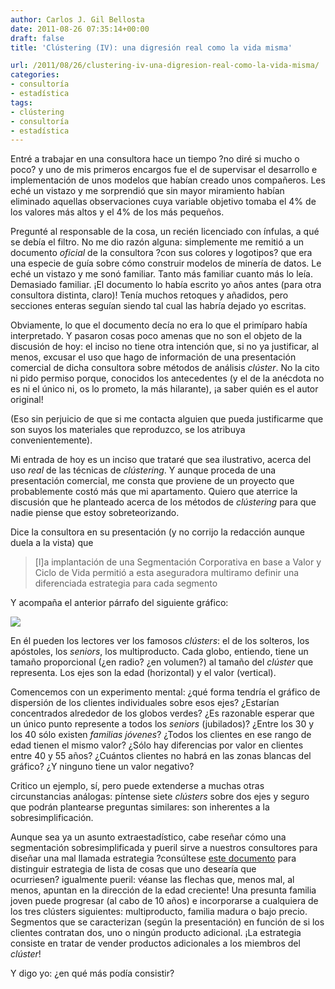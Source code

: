 ```yaml
---
author: Carlos J. Gil Bellosta
date: 2011-08-26 07:35:14+00:00
draft: false
title: 'Clústering (IV): una digresión real como la vida misma'

url: /2011/08/26/clustering-iv-una-digresion-real-como-la-vida-misma/
categories:
- consultoría
- estadística
tags:
- clústering
- consultoría
- estadística
---
```


Entré a trabajar en una consultora hace un tiempo ?no diré si mucho o poco? y uno de mis primeros encargos fue el de supervisar el desarrollo e implementación de unos modelos que habían creado unos compañeros. Les eché un vistazo y me sorprendió que sin mayor miramiento habían eliminado aquellas observaciones cuya variable objetivo tomaba el 4% de los valores más altos y el 4% de los más pequeños.

Pregunté al responsable de la cosa, un recién licenciado con ínfulas, a qué se debía el filtro. No me dio razón alguna: simplemente me remitió a un documento _oficial_ de la consultora ?con sus colores y logotipos? que era una especie de guía sobre cómo construir modelos de minería de datos. Le eché un vistazo y me sonó familiar. Tanto más familiar cuanto más lo leía. Demasiado familiar. ¡El documento lo había escrito yo años antes (para otra consultora distinta, claro)! Tenía muchos retoques y añadidos, pero secciones enteras seguían siendo tal cual las habría dejado yo escritas.

Obviamente, lo que el documento decía no era lo que el primíparo había interpretado. Y pasaron cosas poco amenas que no son el objeto de la discusión de hoy: el inciso no tiene otra intención que, si no ya justificar, al menos, excusar el uso que hago de información de una presentación comercial de dicha consultora sobre métodos de análisis _clúster_. No la cito ni pido permiso porque, conocidos los antecedentes (y el de la anécdota no es ni el único ni, os lo prometo, la más hilarante), ¡a saber quién es el autor original!

(Eso sin perjuicio de que si me contacta alguien que pueda justificarme que son suyos los materiales que reproduzco, se los atribuya convenientemente).

Mi entrada de hoy es un inciso que trataré que sea ilustrativo, acerca del uso _real_ de las técnicas de _clústering_. Y aunque proceda de una presentación comercial, me consta que proviene de un proyecto que probablemente costó más que mi apartamento. Quiero que aterrice la discusión que he planteado acerca de los métodos de _clústering_ para que nadie piense que estoy sobreteorizando.

Dice la consultora en su presentación (y no corrijo la redacción aunque duela a la vista) que


>[l]a implantación de una Segmentación Corporativa en base a Valor y Ciclo de Vida permitió a esta aseguradora multiramo definir una diferenciada estrategia para cada segmento


Y acompaña el anterior párrafo del siguiente gráfico:


[![](/wp-uploads/2011/08/segmentacion_corporativa.png)
](/wp-uploads/2011/08/segmentacion_corporativa.png)


En él pueden los lectores ver los famosos _clústers_: el de los solteros, los apóstoles, los _seniors_, los multiproducto. Cada globo, entiendo, tiene un tamaño proporcional (¿en radio? ¿en volumen?) al tamaño del _clúster_ que representa. Los ejes son la edad (horizontal) y el valor (vertical).

Comencemos con un experimento mental: ¿qué forma tendría el gráfico de dispersión de los clientes individuales sobre esos ejes? ¿Estarían concentrados alrededor de los globos verdes? ¿Es razonable esperar que un único punto represente a todos los _seniors_ (jubilados)? ¿Entre los 30 y los 40 sólo existen _familias jóvenes_? ¿Todos los clientes en ese rango de edad tienen el mismo valor? ¿Sólo hay diferencias por valor en clientes entre 40 y 55 años? ¿Cuántos clientes no habrá en las zonas blancas del gráfico? ¿Y ninguno tiene un valor negativo?

Critico un ejemplo, sí, pero puede extenderse a muchas otras circunstancias análogas: píntense siete _clústers_ sobre dos ejes y seguro que podrán plantearse preguntas similares: son inherentes a la sobresimplificación.

Aunque sea ya un asunto extraestadístico, cabe reseñar cómo una segmentación sobresimplificada y pueril sirve a nuestros consultores para diseñar una mal llamada estrategia ?consúltese [este documento](http://www.mckinseyquarterly.com/The_perils_of_bad_strategy_2826) para distinguir estrategia de lista de cosas que uno desearía que ocurriesen? igualmente pueril: véanse las flechas que, menos mal, al menos, apuntan en la dirección de la edad creciente! Una presunta familia joven puede progresar (al cabo de 10 años) e incorporarse a cualquiera de los tres clústers siguientes: multiproducto, familia madura o bajo precio. Segmentos que se caracterizan (según la presentación) en función de si los clientes contratan dos, uno o ningún producto adicional. ¡La estrategia consiste en tratar de vender productos adicionales a los miembros del _clúster_!

Y digo yo: ¿en qué más podía consistir?
